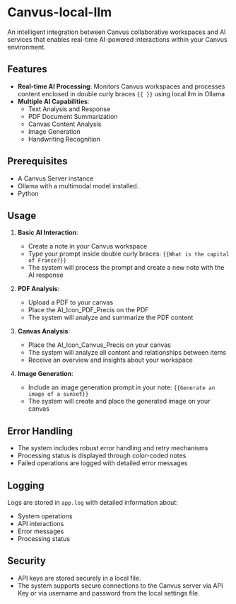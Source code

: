 # Canvus-local-llm

An intelligent integration between Canvus collaborative workspaces and AI services that enables real-time AI-powered interactions within your Canvus environment.

## Features

- **Real-time AI Processing**: Monitors Canvus workspaces and processes content enclosed in double curly braces `{{ }}` using local llm in Ollama
- **Multiple AI Capabilities**:
  - Text Analysis and Response
  - PDF Document Summarization
  - Canvas Content Analysis
  - Image Generation
  - Handwriting Recognition

## Prerequisites

- A Canvus Server instance
- Ollama with a multimodal model installed.
- Python

## Usage

1. **Basic AI Interaction**:
   - Create a note in your Canvus workspace
   - Type your prompt inside double curly braces: `{{What is the capital of France?}}`
   - The system will process the prompt and create a new note with the AI response

2. **PDF Analysis**:
   - Upload a PDF to your canvas
   - Place the AI_Icon_PDF_Precis on the PDF
   - The system will analyze and summarize the PDF content

3. **Canvas Analysis**:
   - Place the AI_Icon_Canvus_Precis on your canvas
   - The system will analyze all content and relationships between items
   - Receive an overview and insights about your workspace

4. **Image Generation**:
   - Include an image generation prompt in your note: `{{Generate an image of a sunset}}`
   - The system will create and place the generated image on your canvas

## Error Handling

- The system includes robust error handling and retry mechanisms
- Processing status is displayed through color-coded notes
- Failed operations are logged with detailed error messages

## Logging

Logs are stored in `app.log` with detailed information about:
- System operations
- API interactions
- Error messages
- Processing status

## Security

- API keys are stored securely in a local file.
- The system supports secure connections to the Canvus server via API Key or via username and password from the local settings file.
